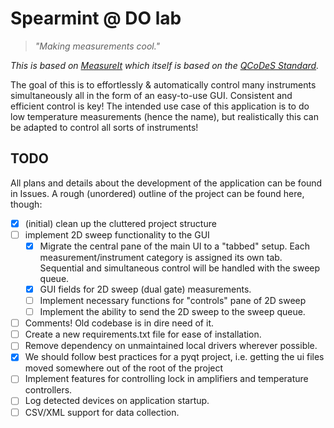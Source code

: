 # Spearmint @ DO lab

> *"Making measurements cool."*

*This is based on [MeasureIt](https://github.com/nanophys/MeasureIt) which itself is based on the [QCoDeS Standard](https://github.com/microsoft/qcodes).*

The goal of this is to effortlessly & automatically control many instruments simultaneously all in the form of an easy-to-use GUI. Consistent and efficient control is key! The intended use case of this application is to do low temperature measurements (hence the name), but realistically this can be adapted to control all sorts of instruments!

## TODO

All plans and details about the development of the application can be found in Issues. A rough (unordered) outline of the project can be found here, though:

- [x] (initial) clean up the cluttered project structure
- [ ] implement 2D sweep functionality to the GUI
    - [x] Migrate the central pane of the main UI to a "tabbed" setup. Each measurement/instrument category is assigned its own tab. Sequential and simultaneous control will be handled with the sweep queue.
    - [x] GUI fields for 2D  sweep (dual gate) measurements.
    - [ ] Implement necessary functions for "controls" pane of 2D sweep
    - [ ] Implement the ability to send the 2D sweep to the sweep queue.
- [ ] Comments! Old codebase is in dire need of it.
- [ ] Create a new requirements.txt file for ease of installation.
- [ ] Remove dependency on unmaintained local drivers wherever possible.
- [x] We should follow best practices for a pyqt project, i.e. getting the ui files moved somewhere out of the root of the project
- [ ] Implement features for controlling lock in amplifiers and temperature controllers.
- [ ] Log detected devices on application startup.
- [ ] CSV/XML support for data collection.
